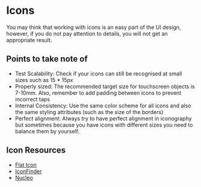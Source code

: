 # Icons

You may think that working with icons is an easy part of the UI design, however, if you do not pay attention to details, you will not get an appropriate result.

## Points to take note of

- Test Scalability: Check if your icons can still be recognised at small sizes such as 15 \* 15px
- Properly sized: The recommended target size for touchscreen objects is 7-10mm. Also, remember to add padding between icons to prevent incorrect taps
- Internal Consistency: Use the same color scheme for all icons and also the same styling attributes (such as the size of the borders)
- Perfect alignment: Always try to have perfect alignment in iconography but sometimes because you have icons with different sizes you need to balance them by yourself.

## Icon Resources

- [Flat Icon](www.flaticon.com)
- [IconFinder](www.iconfinder.com)
- [Nucleo](www.nucleoapp.com)
